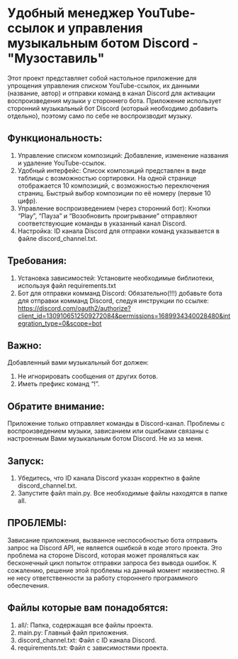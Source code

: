 # Удобный менеджер YouTube-ссылок и управления музыкальным ботом Discord - "Музоставиль"
Этот проект представляет собой настольное приложение для упрощения управления списком YouTube-ссылок, их 
данными (название, автор) и отправки команд в канал Discord для активации воспроизведения музыки у стороннего бота. 
Приложение использует сторонний музыкальный бот Discord (который необходимо добавить отдельно), поэтому само по себе не воспроизводит музыку.

## Функциональность:
1. Управление списком композиций: Добавление, изменение названия и удаление YouTube-ссылок.
2. Удобный интерфейс: Список композиций представлен в виде таблицы с возможностью сортировки. 
    На одной странице отображается 10 композиций, с возможностью переключения страниц. 
    Быстрый выбор композиции по её номеру (первые 10 цифр).
3. Управление воспроизведением (через сторонний бот): Кнопки “Play”, “Пауза” и “Возобновить проигрывание” 
    отправляют соответствующие команды в указанный канал Discord.
4. Настройка: ID канала Discord для отправки команд указывается в файле discord_channel.txt.

## Требования:
1. Установка зависимостей: Установите необходимые библиотеки, используя файл requirements.txt
2. Бот для отправки комманд Discord: Обязательно(!!!) добавьте бота для отправки комманд Discord, следуя инструкции по ссылке:
   https://discord.com/oauth2/authorize?client_id=1309106512509272084&permissions=1689934340028480&integration_type=0&scope=bot

## Важно: 
Добавленный вами музыкальный бот должен:
1. Не игнорировать сообщения от других ботов.
2. Иметь префикс команд “!”.

## Обратите внимание:
Приложение только отправляет команды в Discord-канал. 
Проблемы с воспроизведением музыки, зависанием или ошибками связаны с настроенным Вами музыкальным ботом Discord.
Не из за меня.

## Запуск:
1. Убедитесь, что ID канала Discord указан корректно в файле discord_channel.txt.
2. Запустите файл main.py. Все необходимые файлы находятся в папке all.

## ПРОБЛЕМЫ:
Зависание приложения, вызванное неспособностью бота отправить запрос на Discord API, не является ошибкой в коде этого проекта. 
Это проблема на стороне Discord, которая может проявляться как бесконечный цикл попыток отправки запроса без вывода ошибок. 
К сожалению, решение этой проблемы на данный момент неизвестно.
Я не несу ответственности за работу стороннего программного обеспечения. 

## Файлы которые вам понадобятся:
1. all/: Папка, содержащая все файлы проекта.
2. main.py: Главный файл приложения.
3. discord_channel.txt: Файл с ID канала Discord.
4. requirements.txt: Файл с зависимостями проекта.